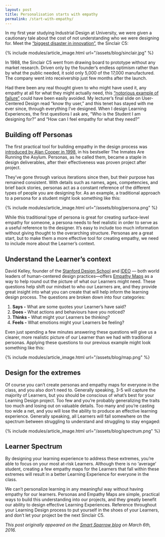 ```yaml
---
layout: post
title: Personalisation starts with empathy
permalink: /start-with-empathy/
---
```


In my first year studying Industrial Design at University, we were given a cautionary tale about the cost of not understanding who we were designing for. Meet the [“biggest disaster in innovation”](http://www.telegraph.co.uk/technology/news/9951876/Sinclair-C5-voted-biggest-innovation-disaster.html), the Sinclair C5:

{% include modules/article_image.html url="/assets/blog/sinclair.jpg" %}

In 1988, the Sinclair C5 went from drawing board to prototype without any market research. Driven only by the founder’s endless optimism rather than by what the public needed, it sold only 5,000 of the 17,000 manufactured. The company went into receivership just few months after the launch.

Had there been any real thought given to who might have used it, any empathy at all for what they might actually need, this [“notorious example of failure”](https://en.wikipedia.org/wiki/Sinclair_C5#cite_note-Cross-4) could have been easily avoided. My lecturer’s final slide on User-Centered Design read “know thy user,” and this tenet has stayed with me ever since, through everything I’ve designed. When I design Learning Experiences, the first questions I ask are, “Who is the Student I am designing for?” and “How can I feel empathy for what they need?”

## Building off Personas

The first practical tool for building empathy in the design process was [introduced by Alan Cooper in 1998](http://www.cooper.com/journal/2008/05/the_origin_of_personas), in his bestseller The Inmates Are Running the Asylum. Personas, as he called them, became a staple in design deliverables, after their effectiveness was proven project after project.

They’ve gone through various iterations since then, but their purpose has remained consistent. With details such as names, ages, competencies, and brief back stories, personas act as a constant reference of the different types of people you are designing for. As an example, a traditional approach to a persona for a student might look something like this:

{% include modules/article_image.html url="/assets/blog/persona.png" %}

While this traditional type of persona is great for creating surface-level empathy for someone, a persona needs to feel realistic in order to serve as a useful reference to the designer. It’s easy to include too much information without giving thought to the overarching structure. Personas are a great start, but to make them a more effective tool for creating empathy, we need to include more about the Learner’s context.

## Understand the Learner’s context
David Kelley, founder of the [Stanford Design School](https://dschool.stanford.edu/) and [IDEO](https://www.ideo.com/people/david-kelley) — both world leaders of human-centered design practices—offers [Empathy Maps](https://dschool-old.stanford.edu/groups/k12/wiki/3d994/Empathy_Map.html) as a way to help round out the picture of what our Learners might need. These questions help shift our mindset to who our Learners are, and they provide great insight into what you can create that will help inform the learning design process. The questions are broken down into four categories:

1. **Says -** What are some quotes your Learner’s have said?
1. **Does -** What actions and behaviours have you noticed?
1. **Thinks -** What might your Learners be thinking?
1. **Feels -** What emotions might your Learners be feeling?

Even just spending a few minutes answering these questions will give us a clearer, more realistic picture of our Learner than we had with traditional personas. Applying these questions to our previous example might look something like this:

{% include modules/article_image.html url="/assets/blog/map.png" %}

## Design for the extremes
Of course you can’t create personas and empathy maps for everyone in the class, and you also don’t need to. Generally speaking, 3-5 will capture the majority of Learners, but you should be conscious of what’s best for your Learning Design project. Too few and you’re probably generalizing the traits too much and losing out on valuable details. Too many and you’re casting too wide a net, and you will lose the ability to produce an effective learning experience. Generally speaking, all Learners will fall somewhere on the spectrum between struggling to understand and struggling to stay engaged:

{% include modules/article_image.html url="/assets/blog/spectrum.png" %}

## Learner Spectrum
By designing your learning experience to address these extremes, you’re able to focus on your most at-risk Learners. Although there is no ‘average’ student, creating a few empathy maps for the Learners that fall within these extremes will result in a better Learning Experience for everyone in the class.

We can’t personalize learning in any meaningful way without having empathy for our learners. Personas and Empathy Maps are simple, practical ways to build this understanding into our projects, and they greatly benefit our ability to design effective Learning Experiences. Reference throughout your Learning Design process to put yourself in the shoes of your Learners, and don’t let your project be the next Sinclair C5.

_This post originally appeared on the [Smart Sparrow blog](https://www.smartsparrow.com/2016/03/01/personlisation-starts-with-empathy/) on March 6th, 2016._
